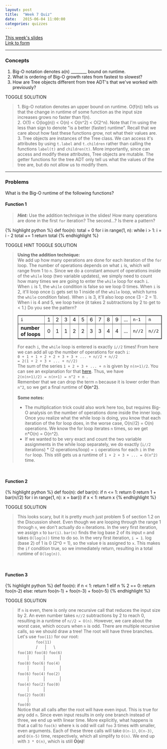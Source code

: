 ```yaml
---
layout: post
title:  "Week 7 Quiz"
date:   2015-06-04 11:00:00
categories: quizzes
---
```


[This week's slides](https://docs.google.com/a/berkeley.edu/presentation/d/1iWAC72SmQ8H6olLTkuUqovPqe_vbKO2jCv68eCbNTIo/edit?usp=sharing)  
[Link to form](http://goo.gl/forms/98LV91x4xH)  

---

### Concepts
1. Big-O notation denotes a(n) ________ bound on runtime.  
2. What is ordering of Big-O growth rates from fastest to slowest?  
3. How are Tree objects different from tree ADT's that we've worked with previously?   

<a class="btn btn-default solution-toggle">TOGGLE SOLUTION</a>

<blockquote class="solution">
1. Big-O notation denotes an upper bound on runtime. O(f(n)) tells us that the change in runtime of some function as the input size increases grows no faster than f(n). <br/>
2. O(1) < O(log(n)) < O(n) < O(n^2) < O(2^n). Note that I'm using the less than sign to denote "is a better (faster) runtime". Recall that we care about how fast these functions grow, not what their values are. <br/>
3. Tree objects are instances of the Tree class. We can access it's attributes by using <code>t.label</code> and <code>t.children</code> rather than calling the functions <code>label(t)</code> and <code>children(t)</code>. More importantly, since can access and modify these attributes, Tree objects are mutable. The getter functions for the tree ADT only tell us what the values of the tree are, but do not allow us to modify them.
</blockquote>

---

### Problems  
What is the Big-O runtime of the following functions?  

#### Function 1
<blockquote class="solution-2"><b><i>Hint:</i></b> Use the addition technique in the slides! How many operations are done in the first <code>for</code> iteration? The second...? Is there a pattern?</blockquote>
{% highlight python %}
def foo(n):
    total = 0
    for i in range(1, n):
        while i > 1:
            i = i - 2
            total += 1
    return total
{% endhighlight %}

<a class="btn btn-default solution-toggle-2">TOGGLE HINT</a>
<a class="btn btn-default solution-toggle-3">TOGGLE SOLUTION</a>

<blockquote class="solution-3"><b>Using the addition technique:</b><br/>
We add up how many operations are done for each iteration of the <code>for</code> loop. The number of operations depends on what <code>i</code> is, which will range from 1 to <code>n</code>. Since we do a constant amount of operations inside of the <code>while</code> loop (two variable updates), we simply need to count how many times we are going to enter the <code>while</code> loop for each <code>i</code>. When <code>i</code> is 1, the <code>while</code> condition is false so we loop 0 times. When <code>i</code> is 2, it'll loop once (<code>i</code> gets set to 1 inside of the <code>while</code> loop, which turns the <code>while</code> condition false). When <code>i</code> is 3, it'll also loop once (3 - 2 = 1). When i is 4 and 5, we loop twice (it takes 2 subtractions by 2 to get to < 1.) Do you see the pattern?
<table border="1">
  <tr style="padding:5px;">
    <td><code>i</code></td>
    <td>1</td> 
    <td>2</td>
    <td>3</td>
    <td>4</td>
    <td>5</td>
    <td>6</td>
    <td>7</td>
    <td>8</td>
    <td>9</td>
    <td>...</td>
    <td><code>n-1</code></td>
    <td><code>n</code></td>
  </tr>
  <tr>
    <td><b>number of loops</b></td>
    <td>0</td> 
    <td>1</td>
    <td>1</td>
    <td>2</td>
    <td>2</td>
    <td>3</td>
    <td>3</td>
    <td>4</td>
    <td>4</td>
    <td>...</td>
    <td><code>n//2</code></td>
    <td><code>n//2</code></td>
  </tr>
</table>
For each <code>i</code>, the <code>while</code> loop is entered is exactly <code>i//2</code> times! From here we can add all up the number of operations for each <code>i</code>: <br/>
<code>0 + 1 + 1 + 2 + 2 + 3 + 3 + ... + n//2 + n//2 <br/>= 2(1 + 2 + 3 + ... + n//2) </code><br/>
The sum of the series <code>1 + 2 + 3 + ... + n</code> is given by <code>n(n+1)/2</code>. You can see an explanation for that <a href="http://www.maths.surrey.ac.uk/hosted-sites/R.Knott/runsums/triNbProof.html">here</a>.
Thus, we have<br/>
<code>2(n(n+1)/2) = n(n+1) = n^2 + n </code>.<br/>
Remember that we can drop the term <code>n</code> because it is lower order than <code>n^2</code>, so we get a final runtime of <b>O(n^2)</b>.<br/><br/>
<b>Some notes:</b><br/>
<ul>
<li>The multiplication trick could also work here too, but requires Big-O analysis on the number of operations done inside the inner loop. Once you realize what the while loop is doing, you know that each iteration of the for loop does, in the worse case, O(n//2) = O(n) operations. We know the for loop iterates <code>n</code> times, so we get n*O(n) = O(n^2).</li>
<li>If we wanted to be very exact and count the two variable assignments in the while loop separately, we do exactly (<code>i//2</code> iterations) * (2 operations/loop) = <code>i</code> operations for each <code>i</code> in the <code>for</code> loop. This still gets us a runtime of <code>1 + 2 + 3 + ... = O(n^2)</code> time.</li>
</ul>
</blockquote>
   
<br/>

#### Function 2
{% highlight python %}
def foo(n):
    def bar(n):
        if n <= 1:
            return 0
        return 1 + bar(n//2)
    for i in range(1, n):
        x = bar(i)
        if x < 1:
            return x
{% endhighlight %}

<a class="btn btn-default solution-toggle-4">TOGGLE SOLUTION</a>

<blockquote class="solution-4">
This looks scary, but it is pretty much just problem 5 of section 1.2 on the Discussion sheet. Even though we are looping through the range 1 through <code>n</code>, we don't actually do <code>n</code> iterations. In the very first iteration, we assign <code>x</code> to <code>bar(i)</code>. <code>bar(n)</code> finds the log base 2 of its input <code>n</code> and takes <code>O(log(n))</code> time to do so. In the very first iteration, <code>i = 1</code>. log (base 2) of 1 is 0 (2^0 = 1), so the value <code>0</code> is assigned to <code>x</code>. This makes the <code>if</code> condition true, so we immediately return, resulting in a total runtime of <code>O(log(n))</code>.
</blockquote>
<br/>

#### Function 3
{% highlight python %}
def foo(n):
    if n < 1:
        return 1
    elif n % 2 == 0:
        return foo(n-2)
    else:
        return foo(n-1) + foo(n-3) + foo(n-5)
{% endhighlight %}

<a class="btn btn-default solution-toggle-5">TOGGLE SOLUTION</a>

<blockquote class="solution-5">If <code>n</code> is even, there is only one recursive call that reduces the input size by 2. An even number takes <code>n//2</code> subtractions by 2 to reach 0, resulting in a runtime of <code>n//2 = O(n)</code>. However, we care about the worst case, which occurs when <code>n</code> is odd. There are multiple recursive calls, so we should draw a tree! The root will have three branches. Let's use <code>foo(11)</code> for our root: <br/>
&nbsp;&nbsp;&nbsp;&nbsp;&nbsp;&nbsp;&nbsp;&nbsp;&nbsp;&nbsp;&nbsp;&nbsp;&nbsp;&nbsp;&nbsp;<code>foo(11)</code> <br/>
&nbsp;&nbsp;&nbsp;&nbsp;&nbsp;&nbsp;&nbsp;&nbsp;&nbsp;&nbsp;&nbsp;&nbsp;&nbsp;&nbsp;&nbsp;/&nbsp;&nbsp;&nbsp;&nbsp;&nbsp;&nbsp;|&nbsp;&nbsp;&nbsp;&nbsp;&nbsp;&nbsp;\ <br/>
<code>foo(10)</code>&nbsp;<code>foo(8)</code>&nbsp;<code>foo(6)</code> <br/>
&nbsp;&nbsp;&nbsp;&nbsp;&nbsp;&nbsp;&nbsp;&nbsp;|&nbsp;&nbsp;&nbsp;&nbsp;&nbsp;&nbsp;&nbsp;&nbsp;&nbsp;&nbsp;&nbsp;&nbsp;|&nbsp;&nbsp;&nbsp;&nbsp;&nbsp;&nbsp;&nbsp;&nbsp;&nbsp;&nbsp;&nbsp;&nbsp;| <br/>
<code>foo(8)</code>&nbsp;<code>foo(6)</code>&nbsp;<code>foo(4)</code> <br/>
&nbsp;&nbsp;&nbsp;&nbsp;&nbsp;&nbsp;&nbsp;&nbsp;|&nbsp;&nbsp;&nbsp;&nbsp;&nbsp;&nbsp;&nbsp;&nbsp;&nbsp;&nbsp;&nbsp;&nbsp;|&nbsp;&nbsp;&nbsp;&nbsp;&nbsp;&nbsp;&nbsp;&nbsp;&nbsp;&nbsp;&nbsp;&nbsp;| <br/>
<code>foo(6)</code>&nbsp;<code>foo(4)</code>&nbsp;<code>foo(2)</code> <br/>
&nbsp;&nbsp;&nbsp;&nbsp;&nbsp;&nbsp;&nbsp;&nbsp;|&nbsp;&nbsp;&nbsp;&nbsp;&nbsp;&nbsp;&nbsp;&nbsp;&nbsp;&nbsp;&nbsp;&nbsp;|&nbsp;&nbsp;&nbsp;&nbsp;&nbsp;&nbsp;&nbsp;&nbsp;&nbsp;&nbsp;&nbsp;&nbsp;| <br/>
<code>foo(4)</code>&nbsp;<code>foo(2)</code>&nbsp;<code>foo(0)</code> <br/>&nbsp;&nbsp;&nbsp;&nbsp;&nbsp;&nbsp;&nbsp;&nbsp;|&nbsp;&nbsp;&nbsp;&nbsp;&nbsp;&nbsp;&nbsp;&nbsp;&nbsp;&nbsp;&nbsp;&nbsp;| <br/>
<code>foo(2)</code>&nbsp;<code>foo(0)</code><br/>
&nbsp;&nbsp;&nbsp;&nbsp;&nbsp;&nbsp;&nbsp;&nbsp;| <br/>
<code>foo(0)</code><br/>
Notice that all calls after the root will have even input. This is true for any odd <code>n</code>. Since even input results in only one branch instead of three, we end up with linear time. More explicitly, what happens is that a call to <code>foo(k)</code> where <code>k</code> is odd will call <code>foo</code> 3 times with smaller, even arguments. Each of these three calls will take <code>O(n-1)</code>, <code>O(n-3)</code>, and <code>O(n-5)</code> time, respectively, which all simplify to <code>O(n)</code>. We end up with <code>3 * O(n)</code>, which is still <b>O(n)</b>!
</blockquote>
